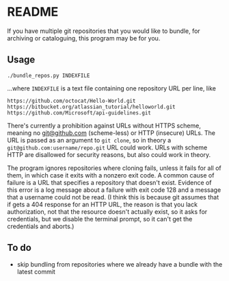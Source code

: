 # README

If you have multiple git repositories that you would like to bundle, for 
archiving or cataloguing, this program may be for you.

## Usage

    ./bundle_repos.py INDEXFILE

...where `INDEXFILE` is a text file containing one repository URL per line, like

    https://github.com/octocat/Hello-World.git
    https://bitbucket.org/atlassian_tutorial/helloworld.git
    https://github.com/Microsoft/api-guidelines.git

There's currently a prohibition against URLs without HTTPS scheme, meaning no 
git@github.com (scheme-less) or HTTP (insecure) URLs. The URL is passed as
an argument to `git clone`, so in theory a `git@github.com:username/repo.git`
URL could work. URLs with scheme HTTP are disallowed for security reasons, but
also could work in theory.

The program ignores repositories where cloning fails, unless it fails for all 
of them, in which case it exits with a nonzero exit code. A common cause of
failure is a URL that specifies a repository that doesn't exist. Evidence of 
this error is a log message about a failure with exit code 128 and a message 
that a username could not be read. (I think this is because git assumes that
if gets a 404 response for an HTTP URL, the reason is that you lack 
authorization, not that the resource doesn't actually exist, so it asks for
credentials, but we disable the terminal prompt, so it can't get the 
credentials and aborts.)

## To do

* skip bundling from repositories where we already have a bundle with the latest commit
